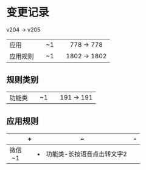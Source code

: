 # 变更记录

v204 -> v205

||||||
|-|:-:|:-:|:-:|:-:|
|应用||~1||778 -> 778|
|应用规则||~1||1802 -> 1802|

## 规则类别

||||||
|-|:-:|:-:|:-:|:-:|
|功能类||~1||191 -> 191|

## 应用规则

||+|~|-|
|:-:|-|-|-|
|微信<br>~1||<li>功能类-长按语音点击转文字2||
